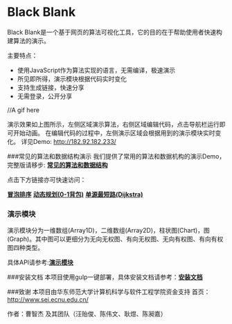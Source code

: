 # Black Blank
Black Blank是一个基于网页的算法可视化工具，它的目的在于帮助使用者快速构建算法的演示。

主要特点：

 - 使用JavaScript作为算法实现的语言，无需编译，极速演示
 - 所见即所得，演示模块根据代码实时变化
 - 支持生成链接，快速分享
 - 无需登录，公开分享


//A gif here

演示效果如上图所示，左侧区域演示算法，右侧区域编辑代码，点击导航栏运行即可开始动画。
在编辑代码的过程中，左侧演示区域会根据用到的演示模块实时变化。
详见Demo: http://182.92.182.233/

###常见的算法和数据结构演示
我们提供了常用的算法和数据机构的演示Demo，完整版请移步:
[**常见的算法和数据结构**](https://github.com/Cardinal2376/BlackBlank/wiki/AlgoDemo)

点击下方链接亦可快速访问：

[**冒泡排序**](https://github.com/Cardinal2376/BlackBlank/wiki/AlgoDemo)
[**动态规划(0-1背包)**](https://github.com/Cardinal2376/BlackBlank/wiki/AlgoDemo)
[**单源最短路(Dijkstra)**](https://github.com/Cardinal2376/BlackBlank/wiki/AlgoDemo)

### 演示模块

演示模块分为一维数组(Array1D)，二维数组(Array2D)，柱状图(Chart)，图(Graph)。其中图可以更细分为无向无权图、有向无权图、无向有权图、有向有权图四种类型。

具体API请参考:[**演示模块**](https://github.com/Cardinal2376/BlackBlank/wiki/Modules)

###安装文档
本项目使用gulp一键部署，具体安装文档请参考：[**安装文档**](https://github.com/Cardinal2376/BlackBlank/wiki/Tracer)

###致谢
本项目由华东师范大学计算机科学与软件工程学院资金支持
首页：http://www.sei.ecnu.edu.cn/

作者：曹智杰 及其团队（汪贻俊、陈伟文、耿煜、陈昶嘉）